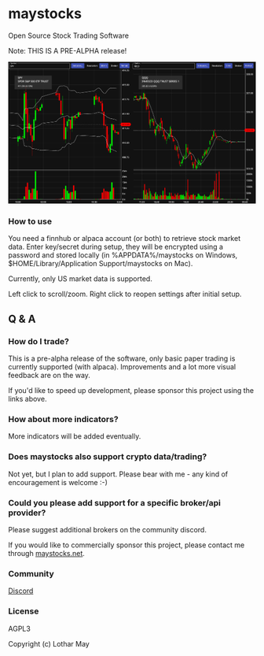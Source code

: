 # maystocks

Open Source Stock Trading Software

Note: THIS IS A PRE-ALPHA release!

![Screenshot of maystocks](docs/maystocks_plots.png)

### How to use

You need a finnhub or alpaca account (or both) to retrieve stock market data.
Enter key/secret during setup, they will be encrypted using a password and stored locally (in %APPDATA%/maystocks on Windows,
$HOME/Library/Application Support/maystocks on Mac).

Currently, only US market data is supported.

Left click to scroll/zoom. Right click to reopen settings after initial setup.

## Q & A

### How do I trade?

This is a pre-alpha release of the software, only basic paper trading is currently supported (with alpaca).
Improvements and a lot more visual feedback are on the way.

If you'd like to speed up development, please sponsor this project using the links above.

### How about more indicators?

More indicators will be added eventually.

### Does maystocks also support crypto data/trading?

Not yet, but I plan to add support. Please bear with me - any kind of encouragement is welcome :-)

### Could you please add support for a specific broker/api provider?

Please suggest additional brokers on the community discord.

If you would like to commercially sponsor this project, please contact me through [maystocks.net](https://www.maystocks.net/).

### Community

[Discord](https://discord.gg/AyXVpnZhv6)

### License

AGPL3

Copyright (c) Lothar May